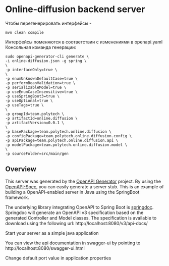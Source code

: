 # Online-diffusion backend server

Чтобы перегенерировать интерфейсы - 
```
mvn clean compile
```
Интерфейсы поменяются в соответствии с изменениями в openapi.yaml
Консольная команда генерации:
```
sudo openapi-generator-cli generate \
-i online-diffusion.json -g spring \
\
-p interfaceOnly=true \
\
-p enumUnknownDefaultCase=true \
-p performBeanValidation=true \
-p serializableModel=true \
-p useEnumCaseInsensitive=true \
-p useSpringBoot3=true \
-p useOptional=true \
-p useTags=true \
\
-p groupId=team.polytech \
-p artifactId=online.diffusion \
-p artifactVersion=0.0.1 \
\
-p basePackage=team.polytech.online.diffusion \
-p configPackage=team.polytech.online.diffusion.config \
-p apiPackage=team.polytech.online.diffusion.api \
-p modelPackage=team.polytech.online.diffusion.model \
\
-p sourceFolder=src/main/gen
```

## Overview
This server was generated by the [OpenAPI Generator](https://openapi-generator.tech) project.
By using the [OpenAPI-Spec](https://openapis.org), you can easily generate a server stub.
This is an example of building a OpenAPI-enabled server in Java using the SpringBoot framework.


The underlying library integrating OpenAPI to Spring Boot is [springdoc](https://springdoc.org).
Springdoc will generate an OpenAPI v3 specification based on the generated Controller and Model classes.
The specification is available to download using the following url:
http://localhost:8080/v3/api-docs/

Start your server as a simple java application

You can view the api documentation in swagger-ui by pointing to
http://localhost:8080/swagger-ui.html

Change default port value in application.properties